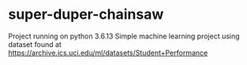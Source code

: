 # super-duper-chainsaw
Project running on python 3.6.13
Simple machine learning project using dataset found at https://archive.ics.uci.edu/ml/datasets/Student+Performance

